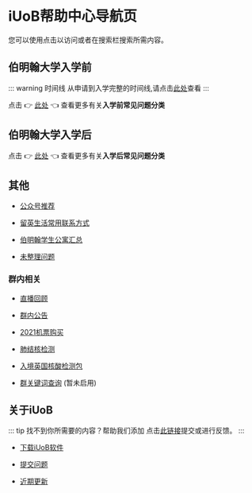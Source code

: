# iUoB帮助中心导航页

您可以使用点击以访问或者在搜索栏搜索所需内容。

## 伯明翰大学入学前

::: warning 时间线
从申请到入学完整的时间线,请点击[此处](./pre-admissions/timeline/)查看
:::

点击 👉 [此处](./pre-admissions/) 👈 查看更多有关**入学前常见问题分类**

## 伯明翰大学入学后

点击 👉 [此处](./enrolled/) 👈 查看更多有关**入学后常见问题分类**

## 其他

- [公众号推荐](./others/Recommended-Official-WeChat-Account/)

- [留英生活常用联系方式](./others/Common-Used-Contacts-In-UK-Life/)

- [伯明翰学生公寓汇总](./others/Student-Accommodation-In-Birmingham/)

- [未整理问题](./others/unorganized/)

### 群内相关

- [直播回顾](./others/WeChat-Groups/live/)

- [群内公告](./others/WeChat-Groups/announcement/)

- [2021机票购买](./others/tips/flights/)

- [肺结核检测](./others/tips/TB/)

- [入境英国核酸检测包](./others/tips/policy/2021/Day-2&8-Covid-Test/)

- [群关键词查询](./others/WeChat-Groups/keywords/)  (暂未启用)

## 关于iUoB

::: tip 找不到你所需要的内容？帮助我们添加
点击[此链接](./iUoB/submit/)提交或进行反馈。
:::

- [下载iUoB软件](./iUoB/download/)

- [提交问题](./iUoB/submit/)

- [近期更新](./iUoB/updates/)